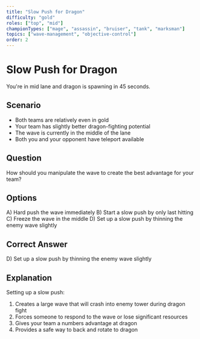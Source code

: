 ```yaml
---
title: "Slow Push for Dragon"
difficulty: "gold"
roles: ["top", "mid"]
championTypes: ["mage", "assassin", "bruiser", "tank", "marksman"]
topics: ["wave-management", "objective-control"]
order: 2
---
```


# Slow Push for Dragon

You're in mid lane and dragon is spawning in 45 seconds.

## Scenario
- Both teams are relatively even in gold
- Your team has slightly better dragon-fighting potential
- The wave is currently in the middle of the lane
- Both you and your opponent have teleport available

## Question
How should you manipulate the wave to create the best advantage for your team?

## Options
A) Hard push the wave immediately
B) Start a slow push by only last hitting
C) Freeze the wave in the middle
D) Set up a slow push by thinning the enemy wave slightly

## Correct Answer
D) Set up a slow push by thinning the enemy wave slightly

## Explanation
Setting up a slow push:
1. Creates a large wave that will crash into enemy tower during dragon fight
2. Forces someone to respond to the wave or lose significant resources
3. Gives your team a numbers advantage at dragon
4. Provides a safe way to back and rotate to dragon 